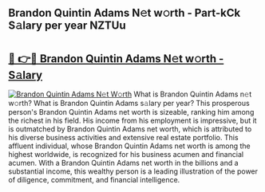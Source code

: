 ## Brandon Quintin Adams N𝚎t w𝚘rth - Part-kCk S𝚊lary per year NZTUu

# <h2><a href="http://gc4fxq.nevu.top/?p=Brandon+Quintin+Adams">🔗 👉🔴 Brandon Quintin Adams N𝚎t w𝚘rth - S𝚊lary</a></h2>

[![Brandon Quintin Adams N𝚎t W𝚘rth](https://i.imgur.com/Oavwk0R.jpeg)](http://gc4fxq.nevu.top/?p=Brandon+Quintin+Adams)
What is Brandon Quintin Adams n𝚎t w𝚘rth? What is Brandon Quintin Adams s𝚊lary per year?
This prosperous person's Brandon Quintin Adams net worth is sizeable, ranking him among the richest in his field. His income from his employment is impressive, but it is outmatched by Brandon Quintin Adams net worth, which is attributed to his diverse business activities and extensive real estate portfolio. This affluent individual, whose Brandon Quintin Adams net worth is among the highest worldwide, is recognized for his business acumen and financial acumen. With a Brandon Quintin Adams net worth in the billions and a substantial income, this wealthy person is a leading illustration of the power of diligence, commitment, and financial intelligence.
